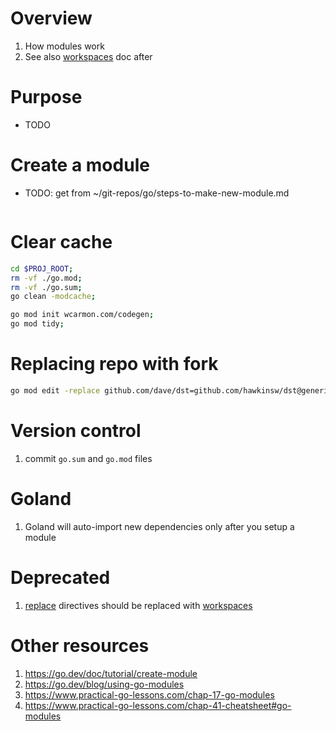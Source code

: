 # Overview
1. How modules work
1. See also [workspaces](./workspaces.md) doc after


# Purpose
- TODO


# Create a module
- TODO: get from ~/git-repos/go/steps-to-make-new-module.md
```sh
```


# Clear cache
```sh
cd $PROJ_ROOT;
rm -vf ./go.mod;
rm -vf ./go.sum;
go clean -modcache;

go mod init wcarmon.com/codegen;
go mod tidy;
```


# Replacing repo with fork
```sh
go mod edit -replace github.com/dave/dst=github.com/hawkinsw/dst@generics
```

# Version control
1. commit `go.sum` and `go.mod` files


# Goland
1. Goland will auto-import new dependencies only after you setup a module


# Deprecated
1. [replace](https://go.dev/ref/mod#go-mod-file-replace) directives should be replaced with [workspaces](./workspaces.md)


# Other resources
1. https://go.dev/doc/tutorial/create-module
1. https://go.dev/blog/using-go-modules
1. https://www.practical-go-lessons.com/chap-17-go-modules
1. https://www.practical-go-lessons.com/chap-41-cheatsheet#go-modules